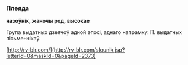 ### Плеяда
**назоўнік, жаночы род, высокае**

Група выдатных дзеячоў адной эпохі, аднаго напрамку. П. выдатных пісьменнікаў.

<a rel="author">[http://rv-blr.com/](http://rv-blr.com/slounik.jsp?letterId=0&maskId=0&pageId=2373)</a>
